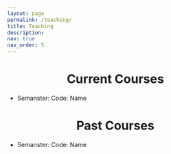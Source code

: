 ```yaml
---
layout: page
permalink: /teaching/
title: Teaching
description:
nav: true
nav_order: 5
---
```


<div class="teaching">

<style>
h1 {text-align: center;}
</style>

<h1>Current Courses</h1>

  - Semanster: Code: Name
  
<h1>Past Courses</h1>

  - Semanster: Code: Name
